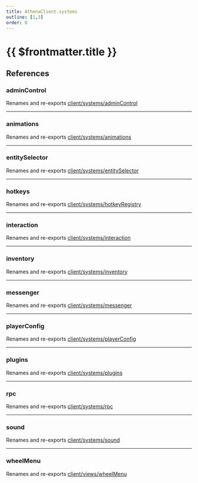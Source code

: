 ```yaml
---
title: AthenaClient.systems
outline: [1,3]
order: 0
---
```


# {{ $frontmatter.title }}


## References

### adminControl

Renames and re-exports [client/systems/adminControl](client_systems_adminControl.md)

___

### animations

Renames and re-exports [client/systems/animations](client_systems_animations.md)

___

### entitySelector

Renames and re-exports [client/systems/entitySelector](client_systems_entitySelector.md)

___

### hotkeys

Renames and re-exports [client/systems/hotkeyRegistry](client_systems_hotkeyRegistry.md)

___

### interaction

Renames and re-exports [client/systems/interaction](client_systems_interaction.md)

___

### inventory

Renames and re-exports [client/systems/inventory](client_systems_inventory.md)

___

### messenger

Renames and re-exports [client/systems/messenger](client_systems_messenger.md)

___

### playerConfig

Renames and re-exports [client/systems/playerConfig](client_systems_playerConfig.md)

___

### plugins

Renames and re-exports [client/systems/plugins](client_systems_plugins.md)

___

### rpc

Renames and re-exports [client/systems/rpc](client_systems_rpc.md)

___

### sound

Renames and re-exports [client/systems/sound](client_systems_sound.md)

___

### wheelMenu

Renames and re-exports [client/views/wheelMenu](client_views_wheelMenu.md)
